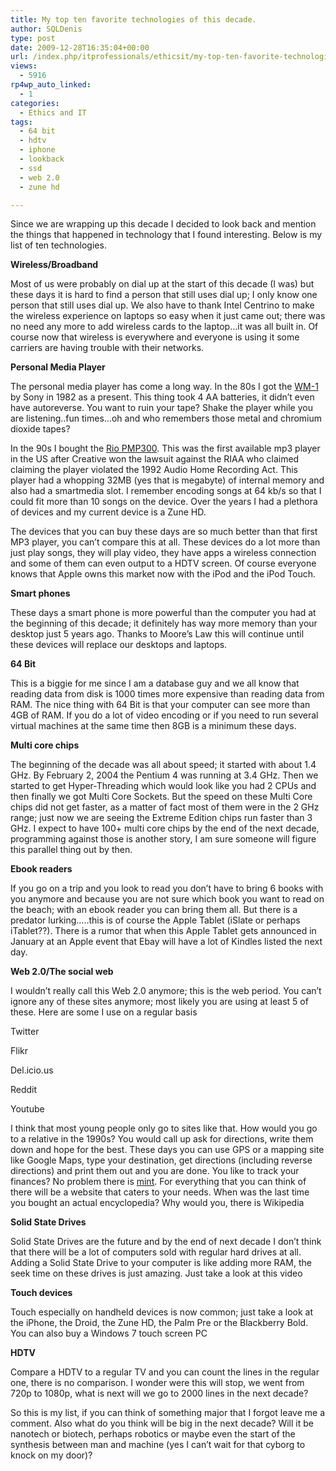 ```yaml
---
title: My top ten favorite technologies of this decade.
author: SQLDenis
type: post
date: 2009-12-28T16:35:04+00:00
url: /index.php/itprofessionals/ethicsit/my-top-ten-favorite-technologies-of-this/
views:
  - 5916
rp4wp_auto_linked:
  - 1
categories:
  - Ethics and IT
tags:
  - 64 bit
  - hdtv
  - iphone
  - lookback
  - ssd
  - web 2.0
  - zune hd

---
```

Since we are wrapping up this decade I decided to look back and mention the things that happened in technology that I found interesting. Below is my list of ten technologies.

**Wireless/Broadband**
  
Most of us were probably on dial up at the start of this decade (I was) but these days it is hard to find a person that still uses dial up; I only know one person that still uses dial up. We also have to thank Intel Centrino to make the wireless experience on laptops so easy when it just came out; there was no need any more to add wireless cards to the laptop…it was all built in. Of course now that wireless is everywhere and everyone is using it some carriers are having trouble with their networks.

**Personal Media Player**
  
The personal media player has come a long way. In the 80s I got the [WM-1][1] by Sony in 1982 as a present. This thing took 4 AA batteries, it didn’t even have autoreverse. You want to ruin your tape? Shake the player while you are listening..fun times…oh and who remembers those metal and chromium dioxide tapes? 

In the 90s I bought the [Rio PMP300][2]. This was the first available mp3 player in the US after Creative won the lawsuit against the RIAA who claimed claiming the player violated the 1992 Audio Home Recording Act. This player had a whopping 32MB (yes that is megabyte) of internal memory and also had a smartmedia slot. I remember encoding songs at 64 kb/s so that I could fit more than 10 songs on the device. Over the years I had a plethora of devices and my current device is a Zune HD. 

The devices that you can buy these days are so much better than that first MP3 player, you can&#8217;t compare this at all. These devices do a lot more than just play songs, they will play video, they have apps a wireless connection and some of them can even output to a HDTV screen. Of course everyone knows that Apple owns this market now with the iPod and the iPod Touch.

**Smart phones**
  
These days a smart phone is more powerful than the computer you had at the beginning of this decade; it definitely has way more memory than your desktop just 5 years ago. Thanks to Moore’s Law this will continue until these devices will replace our desktops and laptops.

**64 Bit**
  
This is a biggie for me since I am a database guy and we all know that reading data from disk is 1000 times more expensive than reading data from RAM. The nice thing with 64 Bit is that your computer can see more than 4GB of RAM. If you do a lot of video encoding or if you need to run several virtual machines at the same time then 8GB is a minimum these days.

**Multi core chips**
  
The beginning of the decade was all about speed; it started with about 1.4 GHz. By February 2, 2004 the Pentium 4 was running at 3.4 GHz. Then we started to get Hyper-Threading which would look like you had 2 CPUs and then finally we got Multi Core Sockets. But the speed on these Multi Core chips did not get faster, as a matter of fact most of them were in the 2 GHz range; just now we are seeing the Extreme Edition chips run faster than 3 GHz. I expect to have 100+ multi core chips by the end of the next decade, programming against those is another story, I am sure someone will figure this parallel thing out by then.

**Ebook readers**
  
If you go on a trip and you look to read you don’t have to bring 6 books with you anymore and because you are not sure which book you want to read on the beach; with an ebook reader you can bring them all. But there is a predator lurking…..this is of course the Apple Tablet (iSlate or perhaps iTablet??). There is a rumor that when this Apple Tablet gets announced in January at an Apple event that Ebay will have a lot of Kindles listed the next day.

**Web 2.0/The social web**
  
I wouldn’t really call this Web 2.0 anymore; this is the web period. You can’t ignore any of these sites anymore; most likely you are using at least 5 of these. Here are some I use on a regular basis

Twitter
  
Flikr
  
Del.icio.us
  
Reddit
  
Youtube

I think that most young people only go to sites like that. How would you go to a relative in the 1990s? You would call up ask for directions, write them down and hope for the best. These days you can use GPS or a mapping site like Google Maps, type your destination, get directions (including reverse directions) and print them out and you are done. You like to track your finances? No problem there is [mint][3]. For everything that you can think of there will be a website that caters to your needs. When was the last time you bought an actual encyclopedia? Why would you, there is Wikipedia

**Solid State Drives** 
  
Solid State Drives are the future and by the end of next decade I don’t think that there will be a lot of computers sold with regular hard drives at all. Adding a Solid State Drive to your computer is like adding more RAM, the seek time on these drives is just amazing. Just take a look at this video
  


**Touch devices**
  
Touch especially on handheld devices is now common; just take a look at the iPhone, the Droid, the Zune HD, the Palm Pre or the Blackberry Bold. You can also buy a Windows 7 touch screen PC

**HDTV**
  
Compare a HDTV to a regular TV and you can count the lines in the regular one, there is no comparison. I wonder were this will stop, we went from 720p to 1080p, what is next will we go to 2000 lines in the next decade?

So this is my list, if you can think of something major that I forgot leave me a comment. Also what do you think will be big in the next decade? Will it be nanotech or biotech, perhaps robotics or maybe even the start of the synthesis between man and machine (yes I can’t wait for that cyborg to knock on my door)?

 [1]: http://www.walkmancentral.com/products/wm-1
 [2]: http://en.wikipedia.org/wiki/Rio_PMP300
 [3]: http://www.mint.com/
